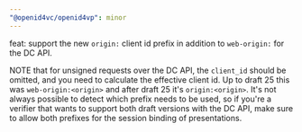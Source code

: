 ```yaml
---
"@openid4vc/openid4vp": minor
---
```


feat: support the new `origin:` client id prefix in addition to `web-origin:` for the DC API.

NOTE that for unsigned requests over the DC API, the `client_id` should be omitted, and you need to calculate the effective client id. Up to draft 25 this was `web-origin:<origin>` and after draft 25 it's `origin:<origin>`. It's not always possible to detect which prefix needs to be used, so if you're a verifier that wants to support both draft versions with the DC API, make sure to allow both prefixes for the session binding of presentations.
